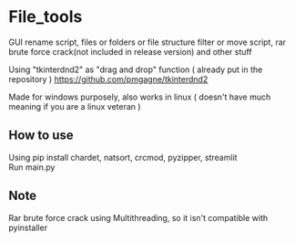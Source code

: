 # File_tools
GUI rename script, files or folders or file structure filter or move script, rar brute force crack(not included in release version) and other stuff   
  
Using "tkinterdnd2" as "drag and drop" function ( already put in the repository ) https://github.com/pmgagne/tkinterdnd2  
  
Made for windows purposely, also works in linux ( doesn't have much meaning if you are a linux veteran )  
  
## How to use
Using pip install chardet, natsort, crcmod, pyzipper, streamlit  
Run main.py  
## Note
Rar brute force crack using Multithreading, so it isn't compatible with pyinstaller  
